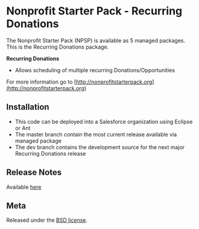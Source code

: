 Nonprofit Starter Pack - Recurring Donations
=================================================

The Nonprofit Starter Pack (NPSP) is available as 5 managed packages.
This is the Recurring Donations package.

**Recurring Donations**

* Allows scheduling of multiple recurring Donations/Opportunities


For more information go to [http://nonprofitstarterpack.org](http://nonprofitstarterpack.org)

Installation
---

* This code can be deployed into a Salesforce organization using Eclipse or Ant
* The master branch contain the most current release available via managed package
* The dev branch contains the development source for the next major Recurring Donations release


Release Notes
---
Available [here](https://github.com/SalesforceFoundation/Recurring_Donations/wiki/Release-Notes)


Meta
----

Released under the [BSD license](http://www.opensource.org/licenses/BSD-3-Clause).